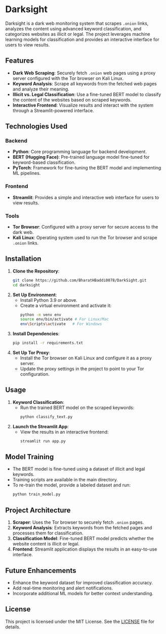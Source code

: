# Darksight

Darksight is a dark web monitoring system that scrapes `.onion` links, analyzes the content using advanced keyword classification, and categorizes websites as illicit or legal. The project leverages machine learning models for classification and provides an interactive interface for users to view results.

## Features
- **Dark Web Scraping**: Securely fetch `.onion` web pages using a proxy server configured with the Tor browser on Kali Linux.
- **Keyword Analysis**: Scrape all keywords from the fetched web pages and analyze their meaning.
- **Illicit vs. Legal Classification**: Use a fine-tuned BERT model to classify the content of the websites based on scraped keywords.
- **Interactive Frontend**: Visualize results and interact with the system through a Streamlit-powered interface.

## Technologies Used
### Backend
- **Python**: Core programming language for backend development.
- **BERT (Hugging Face)**: Pre-trained language model fine-tuned for keyword-based classification.
- **PyTorch**: Framework for fine-tuning the BERT model and implementing ML pipelines.

### Frontend
- **Streamlit**: Provides a simple and interactive web interface for users to view results.

### Tools
- **Tor Browser**: Configured with a proxy server for secure access to the dark web.
- **Kali Linux**: Operating system used to run the Tor browser and scrape `.onion` links.

## Installation
1. **Clone the Repository**:
   ```bash
   git clone https://github.com/BharatHBaddi0078/DarkSight.git
   cd darksight
   ```
2. **Set Up Environment**:
   - Install Python 3.9 or above.
   - Create a virtual environment and activate it:
     ```bash
     python -m venv env
     source env/bin/activate # For Linux/Mac
     env\Scripts\activate   # For Windows
     ```
3. **Install Dependencies**:
   ```bash
   pip install -r requirements.txt
   ```
4. **Set Up Tor Proxy**:
   - Install the Tor browser on Kali Linux and configure it as a proxy server.
   - Update the proxy settings in the project to point to your Tor configuration.

## Usage
1. **Keyword Classification**:
   - Run the trained BERT model on the scraped keywords:
     ```bash
     python classify_text.py
     ```
2. **Launch the Streamlit App**:
   - View the results in an interactive frontend:
     ```bash
     streamlit run app.py
     ```

## Model Training
- The BERT model is fine-tuned using a dataset of illicit and legal keywords.
- Training scripts are available in the main directory.
- To re-train the model, provide a labeled dataset and run:
  ```bash
  python train_model.py
  ```

## Project Architecture
1. **Scraper**: Uses the Tor browser to securely fetch `.onion` pages.
2. **Keyword Analysis**: Extracts keywords from the fetched pages and processes them for classification.
3. **Classification Model**: Fine-tuned BERT model predicts whether the website content is illicit or legal.
4. **Frontend**: Streamlit application displays the results in an easy-to-use interface.

## Future Enhancements
- Enhance the keyword dataset for improved classification accuracy.
- Add real-time monitoring and alert notifications.
- Incorporate additional ML models for better context understanding.

## License
This project is licensed under the MIT License. See the [LICENSE](LICENSE) file for details.

